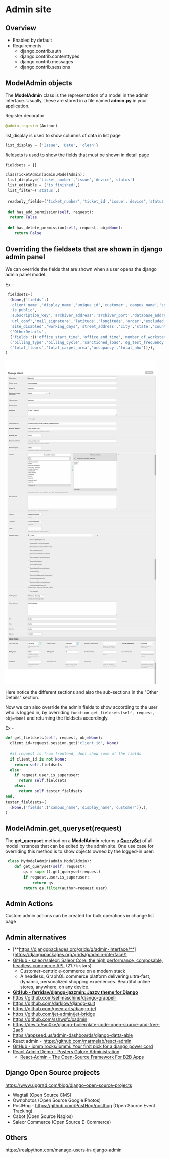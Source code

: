 # Admin site

## Overview

- Enabled by default
- Requirements
    - django.contrib.auth
    - django.contrib.contenttypes
    - django.contrib.messages
    - django.contrib.sessions

## ModelAdmin objects

The **ModelAdmin** class is the representation of a model in the admin interface. Usually, these are stored in a file named **admin.py** in your application.

Register decorator

```python
@admin.register(Author)
```

list_display is used to show columns of data in list page

```python
list_display = {'Issue', 'Date', 'clean'}
```

fieldsets is used to show the fields that must be shown in detail page

```python
fieldsets = {}
```

```python
classTicketAdmin(admin.ModelAdmin):
 list_display=('ticket_number','issue','device','status')
 list_editable = ('is_finished',)
 list_filter=('status',)

 readonly_fields=('ticket_number','ticket_id','issue','device','status')

 def has_add_permission(self, request):
  return False

 def has_delete_permission(self, request, obj=None):
    return False
```

## Overriding the fieldsets that are shown in django admin panel

We can override the fields that are shown when a user opens the django admin panel model.

Ex -

```python
 fieldsets=(
  (None,{'fields':(
  'client_name','display_name','unique_id','customer','campus_name','source_name','metadata',
  'is_public',
  'subscription_key','archiver_address','archiver_port','database_address','database_port',
  'url_conf','mail_signature','latitude','longitude','order','excluded_issues',
  'site_disabled','working_days','street_address','city','state','country','zipcode')},),
  ('OtherDetails',
  {'fields':(('office_start_time','office_end_time','number_of_workstations','type_of_workstation'),
  ('billing_type','billing_cycle','sanctioned_load','dg_test_frequency'),
  ('total_floors','total_carpet_area','occupancy','total_ahu'))}),
)
```

![image](../../media/Admin-site-image1.jpg)

Here notice the different sections and also the sub-sections in the "Other Details" section.

Now we can also override the admin fields to show according to the user who is logged in, by overriding `function get_fieldsets(self, request, obj=None)` and returning the fieldsets accordingly.

Ex -

```python
def get_fieldsets(self, request, obj=None):
  client_id=request.session.get('client_id', None)

  #if request is from frontend, dont show some of the fields
  if client_id is not None:
    return self.fieldsets
  else:
    if request.user.is_superuser:
      return self.fieldsets
    else:
      return self.tester_fieldsets
and,
tester_fieldsets=(
  (None,{'fields':('campus_name','display_name','customer')},),
)
```

## ModelAdmin.get_queryset(request)

The **get_queryset** method on a **ModelAdmin** returns a [**QuerySet**](https://docs.djangoproject.com/en/2.1/ref/models/querysets/#django.db.models.query.QuerySet) of all model instances that can be edited by the admin site. One use case for overriding this method is to show objects owned by the logged-in user:

```python
 class MyModelAdmin(admin.ModelAdmin):
    def get_queryset(self, request):
        qs = super().get_queryset(request)
        if request.user.is_superuser:
            return qs
        return qs.filter(author=request.user)

```

## Admin Actions

Custom admin actions can be created for bulk operations in change list page

## Admin alternatives

- [**https://djangopackages.org/grids/g/admin-interface/**](https://djangopackages.org/grids/g/admin-interface/)
- [GitHub - saleor/saleor: Saleor Core: the high performance, composable, headless commerce API.](https://github.com/saleor/saleor) (21.7k stars)
	- Customer-centric e-commerce on a modern stack
	- A headless, GraphQL commerce platform delivering ultra-fast, dynamic, personalized shopping experiences. Beautiful online stores, anywhere, on any device.
- **[GitHub - farridav/django-jazzmin: Jazzy theme for Django](https://github.com/farridav/django-jazzmin)**
- https://github.com/sehmaschine/django-grappelli
- https://github.com/darklow/django-suit
- https://github.com/geex-arts/django-jet
- https://github.com/jet-admin/jet-bridge
- https://github.com/sshwsfc/xadmin
- https://dev.to/sm0ke/django-boilerplate-code-open-source-and-free-2aa5
- https://appseed.us/admin-dashboards/django-datta-able
- React admin - https://github.com/marmelab/react-admin
- [GitHub - iommirocks/iommi: Your first pick for a django power cord](https://github.com/iommirocks/iommi)
- [React Admin Demo - Posters Galore Administration](https://marmelab.com/react-admin-demo/#/)
	- [React-Admin - The Open-Source Framework For B2B Apps](https://marmelab.com/react-admin/)

## Django Open Source projects

https://www.upgrad.com/blog/django-open-source-projects

- Wagtail (Open Source CMS)
- Ownphotos (Open Source Google Photos)
- PostHog - https://github.com/PostHog/posthog (Open Source Event Tracking)
- Cabot (Open Source Nagios)
- Saleor Commerce (Open Source E-Commerce)

## Others

https://realpython.com/manage-users-in-django-admin
